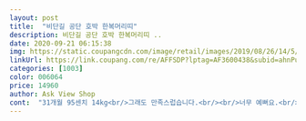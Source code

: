 ```yaml
---
layout: post 
title:  "비단길 공단 호박 한복머리띠" 
description: 비단길 공단 호박 한복머리띠 ..
date: 2020-09-21 06:15:38 
img: https://static.coupangcdn.com/image/retail/images/2019/08/26/14/5/32a5373f-00f0-42e9-a0ac-c9923b89bb82.jpg 
linkUrl: https://link.coupang.com/re/AFFSDP?lptag=AF3600438&subid=ahnPublicAsk&pageKey=290569224&itemId=919537911&vendorItemId=5290454270&traceid=V0-113-f9f3700e47cced29 
categories: [1003] 
color: 006064 
price: 14960 
author: Ask View Shop 
cont:  "31개월 95센치 14kg<br/>그래도 만족스럽습니다.<br/><br/>너무 예뻐요.<br/> 여아들 납작한게 대부분인데 봉긋 올라와서 귀티나보이네요.<br/> 저희 애 두상이 짱구형이어서 원래 머리띠가 앞으로 줄줄 내려오긴 하지만 빗이라도 있었음 좀 더 고정이 됐을거 같아요.<br/> 계속 수시로 올려줘야 미모 유지 됩니다.<br/><br/>마감이라던지 재료가 고급집니다.<br/><br/>머리가 작은편이긴 한데<br/>머리띠 안감도 세무(?)재질로<br/>머리띠가 너무 흘러내려서<br/>생각했던것보다<br/>아기가 불편해해요<br/>예쁘네여 다른 한복머리띠에 비해 사이즈가 커서 더 존재감 있는 것 같아요 ^^ 48개월 여아에게 딱 예쁘네요<br/>이런부분에서 판매자의 세심함이 엿보이네요^^<br/>일반 천이였다면 더 흘러내렸을수도 있겠어요<br/>판매자분이 꽤 신경쓰신것 같아요<br/>한복입고 사진찍을때만 잠깐 해주려고요<br/>" 
---
```

